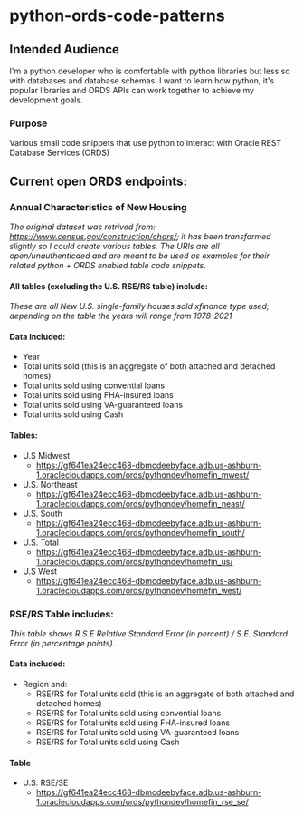 # python-ords-code-patterns
## Intended Audience
I'm a python developer who is comfortable with python libraries but less so with databases and database schemas. I want to learn how python, it's popular libraries and ORDS APIs can work together to achieve my development goals. 

### Purpose
Various small code snippets that use python to interact with Oracle REST Database Services (ORDS)

## Current open ORDS endpoints: 

### Annual Characteristics of New Housing
*The original dataset was retrived from: https://www.census.gov/construction/chars/; it has been transformed slightly so I could create various tables. The URIs are all open/unauthenticaed and are meant to be used as examples for their related python + ORDS enabled table code snippets.*

#### All tables (excluding the U.S. RSE/RS table) include: 
*These are all New U.S. single-family houses sold xfinance type used; depending on the table the years will range from 1978-2021*

#### Data included:

- Year 
- Total units sold (this is an aggregate of both attached and detached homes)
- Total units sold using convential loans
- Total units sold using FHA-insured loans
- Total units sold using VA-guaranteed loans
- Total units sold using Cash 

#### Tables:
- U.S Midwest
  - https://gf641ea24ecc468-dbmcdeebyface.adb.us-ashburn-1.oraclecloudapps.com/ords/pythondev/homefin_mwest/
- U.S. Northeast
  - https://gf641ea24ecc468-dbmcdeebyface.adb.us-ashburn-1.oraclecloudapps.com/ords/pythondev/homefin_neast/
- U.S. South
  - https://gf641ea24ecc468-dbmcdeebyface.adb.us-ashburn-1.oraclecloudapps.com/ords/pythondev/homefin_south/
- U.S. Total
  - https://gf641ea24ecc468-dbmcdeebyface.adb.us-ashburn-1.oraclecloudapps.com/ords/pythondev/homefin_us/
- U.S West
  -  https://gf641ea24ecc468-dbmcdeebyface.adb.us-ashburn-1.oraclecloudapps.com/ords/pythondev/homefin_west/

### RSE/RS Table includes: 
*This table shows R.S.E Relative Standard Error (in percent) / S.E. Standard Error (in percentage points).* 

#### Data included:

- Region and:
  - RSE/RS for Total units sold (this is an aggregate of both attached and detached homes)
  - RSE/RS for Total units sold using convential loans
  - RSE/RS for Total units sold using FHA-insured loans
  - RSE/RS for Total units sold using VA-guaranteed loans
  - RSE/RS for Total units sold using Cash 

#### Table
- U.S. RSE/SE 
  - https://gf641ea24ecc468-dbmcdeebyface.adb.us-ashburn-1.oraclecloudapps.com/ords/pythondev/homefin_rse_se/
